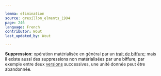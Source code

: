 ```yaml
---

lemma: elimination
source: gresillon_elments_1994
page: 246
language: French
contributor: Wout
last_updated_by: Wout

---
```


**Suppression:** opération matérialisée en général par un [trait de biffure](cancellationMark.html); mais il existe aussi des suppressions non matérialisées par une biffure, par exemple entre deux [versions](version.html) successives, une unité donnée peut être abandonnée.
